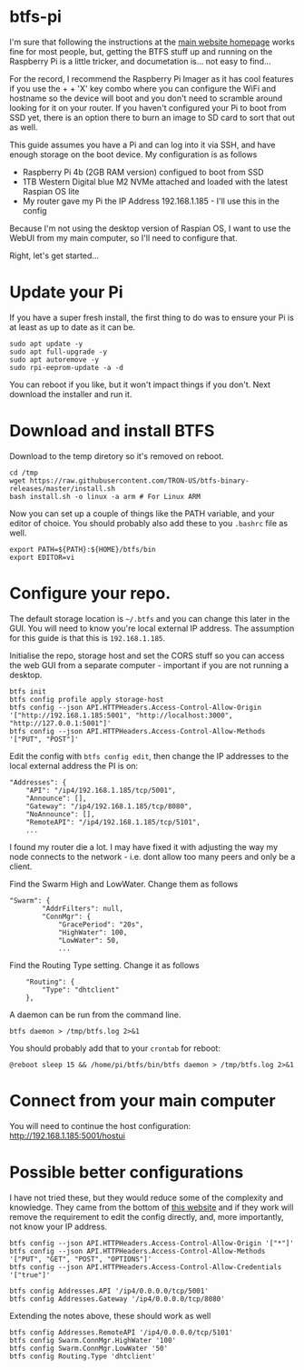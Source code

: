 # btfs-pi
I'm sure that following the instructions at the [main website homepage](https://docs.btfs.io/docs/btfs-demo) works fine for most people, but, getting the BTFS stuff up and running on the Raspberry Pi is a little tricker, and documetation is... not easy to find...

For the record, I recommend the Raspberry Pi Imager as it has cool features if you use the <ctrl> + <shift> + 'X' key combo where you can configure the WiFi and hostname so the device will boot and you don't need to scramble around looking for it on your router. If you haven't configured your Pi to boot from SSD yet, there is an option there to burn an image to SD card to sort that out as well. 

This guide assumes you have a Pi and can log into it via SSH, and have enough storage on the boot device. My configuration is as follows
  
  * Raspberry Pi 4b (2GB RAM version) configued to boot from SSD
  * 1TB Western Digital blue M2 NVMe attached and loaded with the latest Raspian OS lite
  * My router gave my Pi the IP Address 192.168.1.185 - I'll use this in the config

Because I'm not using the desktop version of Raspian OS, I want to use the WebUI from my main computer, so I'll need to configure that.

Right, let's get started...

# Update your Pi

If you have a super fresh install, the first thing to do was to ensure your Pi is at least as up to date as it can be.

```language-console
sudo apt update -y
sudo apt full-upgrade -y
sudo apt autoremove -y
sudo rpi-eeprom-update -a -d
```

You can reboot if you like, but it won't impact things if you don't. Next download the installer and run it.

# Download and install BTFS

Download to the temp diretory so it's removed on reboot.

```language-console
cd /tmp
wget https://raw.githubusercontent.com/TRON-US/btfs-binary-releases/master/install.sh
bash install.sh -o linux -a arm # For Linux ARM
```

Now you can set up a couple of things like the PATH variable, and your editor of choice. You should probably also add these to you `.bashrc` file as well.

```language-console
export PATH=${PATH}:${HOME}/btfs/bin
export EDITOR=vi
```
# Configure your repo.

The default storage location is `~/.btfs` and you can change this later in the GUI. You will need to know you're local external IP address. The assumption for this guide is that this is `192.168.1.185`. 

Initialise the repo, storage host and set the CORS stuff so you can access the web GUI from a separate computer - important if you are not running a desktop.

```language-console
btfs init
btfs config profile apply storage-host
btfs config --json API.HTTPHeaders.Access-Control-Allow-Origin '["http://192.168.1.185:5001", "http://localhost:3000", "http://127.0.0.1:5001"]'
btfs config --json API.HTTPHeaders.Access-Control-Allow-Methods '["PUT", "POST"]'
```

Edit the config with `btfs config edit`, then change the IP addresses to the local external address the PI is on:

```language-json
"Addresses": {
	"API": "/ip4/192.168.1.185/tcp/5001",
	"Announce": [],
	"Gateway": "/ip4/192.168.1.185/tcp/8080",
	"NoAnnounce": [],
	"RemoteAPI": "/ip4/192.168.1.185/tcp/5101",
	...
```

I found my router die a lot. I may have fixed it with adjusting the way my node connects to the network - i.e. dont allow too many peers and only be a client.

Find the Swarm High and LowWater. Change them as follows

```language-json
"Swarm": {
		"AddrFilters": null,
		"ConnMgr": {
			"GracePeriod": "20s",
			"HighWater": 100,
			"LowWater": 50,
			...
```

Find the Routing Type setting. Change it as follows

```language-json
	"Routing": {
		"Type": "dhtclient"
	},
```

A daemon can be run from the command line.

```language-console
btfs daemon > /tmp/btfs.log 2>&1
```

You should probably add that to your `crontab` for reboot:

```language-console
@reboot sleep 15 && /home/pi/btfs/bin/btfs daemon > /tmp/btfs.log 2>&1
```

# Connect from your main computer

You will need to continue the host configuration: http://192.168.1.185:5001/hostui

# Possible better configurations

I have not tried these, but they would reduce some of the complexity and knowledge. They came from the bottom of [this website](https://medium.com/tron-foundation/configure-btfs-daemon-bd97f9c2e7cd) and if they work will remove the requirement to edit the config directly, and, more importantly, not know your IP address.

```language-console
btfs config --json API.HTTPHeaders.Access-Control-Allow-Origin '["*"]'
btfs config --json API.HTTPHeaders.Access-Control-Allow-Methods '["PUT", "GET", "POST", "OPTIONS"]'
btfs config --json API.HTTPHeaders.Access-Control-Allow-Credentials '["true"]'

btfs config Addresses.API '/ip4/0.0.0.0/tcp/5001'
btfs config Addresses.Gateway '/ip4/0.0.0.0/tcp/8080'
```

Extending the notes above, these should work as well

```language-console
btfs config Addresses.RemoteAPI '/ip4/0.0.0.0/tcp/5101'
btfs config Swarm.ConnMgr.HighWater '100'
btfs config Swarm.ConnMgr.LowWater '50'
btfs config Routing.Type 'dhtclient'
```
